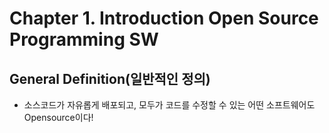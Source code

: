 # Chapter 1. Introduction Open Source Programming SW

## General Definition(일반적인 정의) 

 + 소스코드가 자유롭게 배포되고, 모두가 코드를 수정할 수 있는 어떤 소프트웨어도 Opensource이다!

